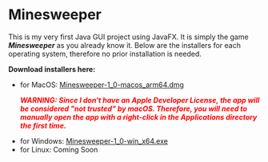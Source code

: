# Minesweeper

This is my very first Java GUI project using JavaFX. It is simply the game ***Minesweeper*** as you already know it. Below are the installers for each operating system, therefore no prior installation is needed. 

**Download installers here:**
- for MacOS: <a href="https://julien.barrea.lu/projects/Minesweeper-1_0-macos_arm64.dmg">Minesweeper-1_0-macos_arm64.dmg</a>
      <p style="color:red">***WARNING: Since I don't have an Apple Developer License, the app will be considered "not trusted" by macOS. Therefore, you will need to manually open the app with a right-click in the Applications directory the first time.***</p>
- for Windows: <a href="https://julien.barrea.lu/projects/Minesweeper-1_0-win_x64.exe">Minesweeper-1_0-win_x64.exe</a>
- for Linux: Coming Soon
